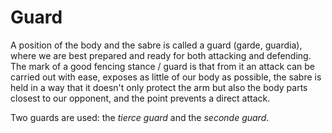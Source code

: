 # Guard

A position of the body and the sabre is called a guard (garde, guardia), where we are best prepared and ready for both attacking and defending. The mark of a good fencing stance / guard is that from it an attack can be carried out with ease, exposes as little of our body as possible, the sabre is held in a way that it doesn't only protect the arm but also the body parts closest to our opponent, and the point prevents a direct attack.

Two guards are used: the *tierce guard* and the *seconde guard*.
